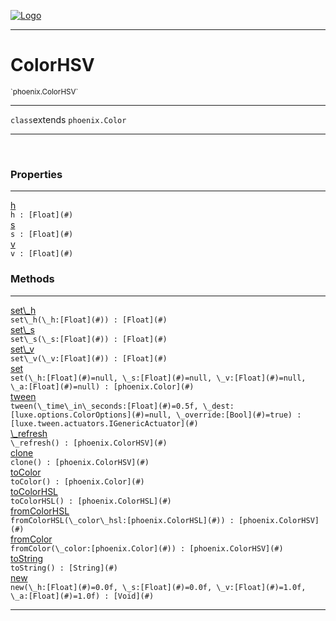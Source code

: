 
[![Logo](../../images/logo.png)](../../api/index.html)

---



<h1>ColorHSV</h1>
<small>`phoenix.ColorHSV`</small>



---

`class`extends <code><span>phoenix.Color</span></code>

---

&nbsp;
&nbsp;





<h3>Properties</h3> <hr/><span class="member apipage">
                <a name="h"><a class="lift" href="#h">h</a></a> <div class="clear"></div><code class="signature apipage">h : [Float](#)</code><br/></span>
            <span class="small_desc_flat"></span><span class="member apipage">
                <a name="s"><a class="lift" href="#s">s</a></a> <div class="clear"></div><code class="signature apipage">s : [Float](#)</code><br/></span>
            <span class="small_desc_flat"></span><span class="member apipage">
                <a name="v"><a class="lift" href="#v">v</a></a> <div class="clear"></div><code class="signature apipage">v : [Float](#)</code><br/></span>
            <span class="small_desc_flat"></span>



<h3>Methods</h3> <hr/><span class="method apipage">
            <a name="set_h"><a class="lift" href="#set_h">set\_h</a></a> <div class="clear"></div><code class="signature apipage">set\_h(\_h:[Float](#)<span></span>) : [Float](#)</code><br/><span class="small_desc_flat"></span>
        </span>
    <span class="method apipage">
            <a name="set_s"><a class="lift" href="#set_s">set\_s</a></a> <div class="clear"></div><code class="signature apipage">set\_s(\_s:[Float](#)<span></span>) : [Float](#)</code><br/><span class="small_desc_flat"></span>
        </span>
    <span class="method apipage">
            <a name="set_v"><a class="lift" href="#set_v">set\_v</a></a> <div class="clear"></div><code class="signature apipage">set\_v(\_v:[Float](#)<span></span>) : [Float](#)</code><br/><span class="small_desc_flat"></span>
        </span>
    <span class="method apipage">
            <a name="set"><a class="lift" href="#set">set</a></a> <div class="clear"></div><code class="signature apipage">set(\_h:[Float](#)<span>=null</span>, \_s:[Float](#)<span>=null</span>, \_v:[Float](#)<span>=null</span>, \_a:[Float](#)<span>=null</span>) : [phoenix.Color](#)</code><br/><span class="small_desc_flat"></span>
        </span>
    <span class="method apipage">
            <a name="tween"><a class="lift" href="#tween">tween</a></a> <div class="clear"></div><code class="signature apipage">tween(\_time\_in\_seconds:[Float](#)<span>=0.5f</span>, \_dest:[luxe.options.ColorOptions](#)<span>=null</span>, \_override:[Bool](#)<span>=true</span>) : [luxe.tween.actuators.IGenericActuator](#)</code><br/><span class="small_desc_flat"></span>
        </span>
    <span class="method apipage">
            <a name="_refresh"><a class="lift" href="#_refresh">\_refresh</a></a> <div class="clear"></div><code class="signature apipage">\_refresh() : [phoenix.ColorHSV](#)</code><br/><span class="small_desc_flat"></span>
        </span>
    <span class="method apipage">
            <a name="clone"><a class="lift" href="#clone">clone</a></a> <div class="clear"></div><code class="signature apipage">clone() : [phoenix.ColorHSV](#)</code><br/><span class="small_desc_flat"></span>
        </span>
    <span class="method apipage">
            <a name="toColor"><a class="lift" href="#toColor">toColor</a></a> <div class="clear"></div><code class="signature apipage">toColor() : [phoenix.Color](#)</code><br/><span class="small_desc_flat"></span>
        </span>
    <span class="method apipage">
            <a name="toColorHSL"><a class="lift" href="#toColorHSL">toColorHSL</a></a> <div class="clear"></div><code class="signature apipage">toColorHSL() : [phoenix.ColorHSL](#)</code><br/><span class="small_desc_flat"></span>
        </span>
    <span class="method apipage">
            <a name="fromColorHSL"><a class="lift" href="#fromColorHSL">fromColorHSL</a></a> <div class="clear"></div><code class="signature apipage">fromColorHSL(\_color\_hsl:[phoenix.ColorHSL](#)<span></span>) : [phoenix.ColorHSV](#)</code><br/><span class="small_desc_flat"></span>
        </span>
    <span class="method apipage">
            <a name="fromColor"><a class="lift" href="#fromColor">fromColor</a></a> <div class="clear"></div><code class="signature apipage">fromColor(\_color:[phoenix.Color](#)<span></span>) : [phoenix.ColorHSV](#)</code><br/><span class="small_desc_flat"></span>
        </span>
    <span class="method apipage">
            <a name="toString"><a class="lift" href="#toString">toString</a></a> <div class="clear"></div><code class="signature apipage">toString() : [String](#)</code><br/><span class="small_desc_flat"></span>
        </span>
    <span class="method apipage">
            <a name="new"><a class="lift" href="#new">new</a></a> <div class="clear"></div><code class="signature apipage">new(\_h:[Float](#)<span>=0.0f</span>, \_s:[Float](#)<span>=0.0f</span>, \_v:[Float](#)<span>=1.0f</span>, \_a:[Float](#)<span>=1.0f</span>) : [Void](#)</code><br/><span class="small_desc_flat"></span>
        </span>
    





---

&nbsp;
&nbsp;
&nbsp;
&nbsp;
